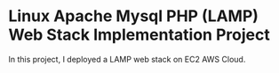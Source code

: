

# Linux Apache Mysql PHP (LAMP) Web Stack Implementation Project


In this project, I deployed a LAMP web stack on EC2 AWS Cloud.
